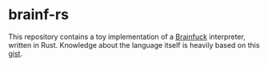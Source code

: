 # brainf-rs

This repository contains a toy implementation of a [Brainfuck](https://en.wikipedia.org/wiki/Brainfuck) interpreter, written in Rust. Knowledge about the language itself is heavily based on this [gist](https://gist.github.com/roachhd/dce54bec8ba55fb17d3a).
